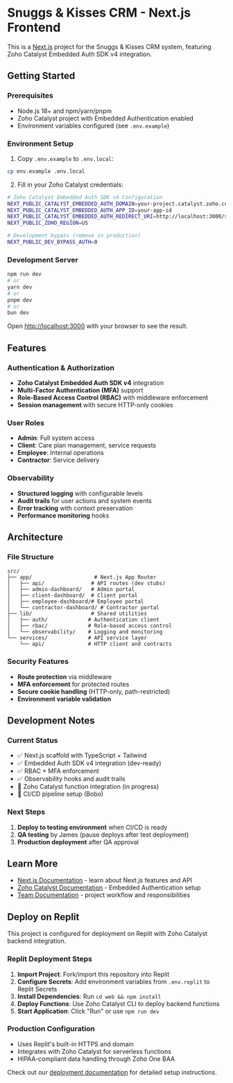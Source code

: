# Snuggs & Kisses CRM - Next.js Frontend

This is a [Next.js](https://nextjs.org) project for the Snuggs & Kisses CRM system, featuring Zoho Catalyst Embedded Auth SDK v4 integration.

## Getting Started

### Prerequisites

- Node.js 18+ and npm/yarn/pnpm
- Zoho Catalyst project with Embedded Authentication enabled
- Environment variables configured (see `.env.example`)

### Environment Setup

1. Copy `.env.example` to `.env.local`:
```bash
cp env.example .env.local
```

2. Fill in your Zoho Catalyst credentials:
```bash
# Zoho Catalyst Embedded Auth SDK v4 Configuration
NEXT_PUBLIC_CATALYST_EMBEDDED_AUTH_DOMAIN=your-project.catalyst.zoho.com
NEXT_PUBLIC_CATALYST_EMBEDDED_AUTH_APP_ID=your-app-id
NEXT_PUBLIC_CATALYST_EMBEDDED_AUTH_REDIRECT_URI=http://localhost:3000/signin/callback
NEXT_PUBLIC_ZOHO_REGION=US

# Development bypass (remove in production)
NEXT_PUBLIC_DEV_BYPASS_AUTH=0
```

### Development Server

```bash
npm run dev
# or
yarn dev
# or
pnpm dev
# or
bun dev
```

Open [http://localhost:3000](http://localhost:3000) with your browser to see the result.

## Features

### Authentication & Authorization
- **Zoho Catalyst Embedded Auth SDK v4** integration
- **Multi-Factor Authentication (MFA)** support
- **Role-Based Access Control (RBAC)** with middleware enforcement
- **Session management** with secure HTTP-only cookies

### User Roles
- **Admin**: Full system access
- **Client**: Care plan management, service requests
- **Employee**: Internal operations
- **Contractor**: Service delivery

### Observability
- **Structured logging** with configurable levels
- **Audit trails** for user actions and system events
- **Error tracking** with context preservation
- **Performance monitoring** hooks

## Architecture

### File Structure
```
src/
├── app/                    # Next.js App Router
│   ├── api/               # API routes (dev stubs)
│   ├── admin-dashboard/   # Admin portal
│   ├── client-dashboard/  # Client portal
│   ├── employee-dashboard/# Employee portal
│   └── contractor-dashboard/ # Contractor portal
├── lib/                   # Shared utilities
│   ├── auth/             # Authentication client
│   ├── rbac/             # Role-based access control
│   └── observability/    # Logging and monitoring
└── services/             # API service layer
    └── api/              # HTTP client and contracts
```

### Security Features
- **Route protection** via middleware
- **MFA enforcement** for protected routes
- **Secure cookie handling** (HTTP-only, path-restricted)
- **Environment variable validation**

## Development Notes

### Current Status
- ✅ Next.js scaffold with TypeScript + Tailwind
- ✅ Embedded Auth SDK v4 integration (dev-ready)
- ✅ RBAC + MFA enforcement
- ✅ Observability hooks and audit trails
- 🔄 Zoho Catalyst function integration (in progress)
- 🔄 CI/CD pipeline setup (Bobo)

### Next Steps
1. **Deploy to testing environment** when CI/CD is ready
2. **QA testing** by James (pause deploys after test deployment)
3. **Production deployment** after QA approval

## Learn More

- [Next.js Documentation](https://nextjs.org/docs) - learn about Next.js features and API
- [Zoho Catalyst Documentation](https://docs.catalyst.zoho.com) - Embedded Authentication setup
- [Team Documentation](./team-docs/) - project workflow and responsibilities

## Deploy on Replit

This project is configured for deployment on Replit with Zoho Catalyst backend integration.

### Replit Deployment Steps

1. **Import Project**: Fork/import this repository into Replit
2. **Configure Secrets**: Add environment variables from `.env.replit` to Replit Secrets
3. **Install Dependencies**: Run `cd web && npm install`
4. **Deploy Functions**: Use Zoho Catalyst CLI to deploy backend functions
5. **Start Application**: Click "Run" or use `npm run dev`

### Production Configuration

- Uses Replit's built-in HTTPS and domain
- Integrates with Zoho Catalyst for serverless functions
- HIPAA-compliant data handling through Zoho One BAA

Check out our [deployment documentation](../docs/DEPLOYMENT_STRATEGY.md) for detailed setup instructions.
